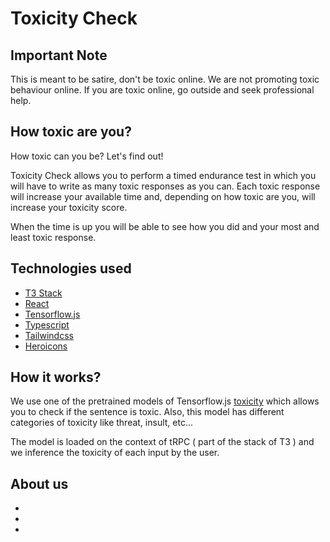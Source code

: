 # Toxicity Check

## Important Note

This is meant to be satire, don't be toxic online.
We are not promoting toxic behaviour online.
If you are toxic online, go outside and seek professional help.

## How toxic are you?

How toxic can you be? Let's find out!

Toxicity Check allows you to perform a timed endurance test in which you will have to write as many toxic responses as you can. Each toxic response will increase your available time and, depending on how toxic are you, will increase your toxicity score.

When the time is up you will be able to see how you did and your most and least toxic response.

## Technologies used

-   [T3 Stack](https://create.t3.gg/)
-   [React](https://react.dev/)
-   [Tensorflow.js](https://www.tensorflow.org/)
-   [Typescript](https://www.typescriptlang.org/)
-   [Tailwindcss](https://tailwindcss.com/)
-   [Heroicons](https://heroicons.com/)

## How it works?

We use one of the pretrained models of Tensorflow.js [toxicity](https://github.com/tensorflow/tfjs-models/tree/master/toxicity) which allows you to check if the sentence is toxic. Also, this model has different categories of toxicity like threat, insult, etc...

The model is loaded on the context of tRPC ( part of the stack of T3 ) and we inference the toxicity of each input by the user.

## About us

-
-
-

